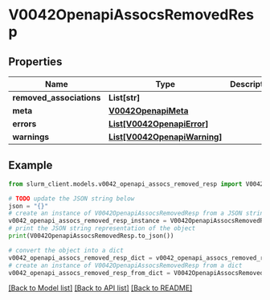 # V0042OpenapiAssocsRemovedResp


## Properties

Name | Type | Description | Notes
------------ | ------------- | ------------- | -------------
**removed_associations** | **List[str]** |  | 
**meta** | [**V0042OpenapiMeta**](V0042OpenapiMeta.md) |  | [optional] 
**errors** | [**List[V0042OpenapiError]**](V0042OpenapiError.md) |  | [optional] 
**warnings** | [**List[V0042OpenapiWarning]**](V0042OpenapiWarning.md) |  | [optional] 

## Example

```python
from slurm_client.models.v0042_openapi_assocs_removed_resp import V0042OpenapiAssocsRemovedResp

# TODO update the JSON string below
json = "{}"
# create an instance of V0042OpenapiAssocsRemovedResp from a JSON string
v0042_openapi_assocs_removed_resp_instance = V0042OpenapiAssocsRemovedResp.from_json(json)
# print the JSON string representation of the object
print(V0042OpenapiAssocsRemovedResp.to_json())

# convert the object into a dict
v0042_openapi_assocs_removed_resp_dict = v0042_openapi_assocs_removed_resp_instance.to_dict()
# create an instance of V0042OpenapiAssocsRemovedResp from a dict
v0042_openapi_assocs_removed_resp_from_dict = V0042OpenapiAssocsRemovedResp.from_dict(v0042_openapi_assocs_removed_resp_dict)
```
[[Back to Model list]](../README.md#documentation-for-models) [[Back to API list]](../README.md#documentation-for-api-endpoints) [[Back to README]](../README.md)


